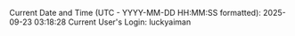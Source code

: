 Current Date and Time (UTC - YYYY-MM-DD HH:MM:SS formatted): 2025-09-23 03:18:28
Current User's Login: luckyaiman
